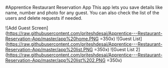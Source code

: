 #Apprentice Restaurant Reservation App
This app lets you save details like name, number and photo for any guest.
You can also check the list of the users and delete requests if needed.

![Add Guest Screen](https://raw.githubusercontent.com/priteshdesai/Apprentice---Restaurant-Reservation-App/master/app%20home.PNG  =350x)
![Guest List](https://raw.githubusercontent.com/priteshdesai/Apprentice---Restaurant-Reservation-App/master/app%20list.PNG  =350x)
![Guest List 2](https://raw.githubusercontent.com/priteshdesai/Apprentice---Restaurant-Reservation-App/master/app%20list%202.PNG  =350x)